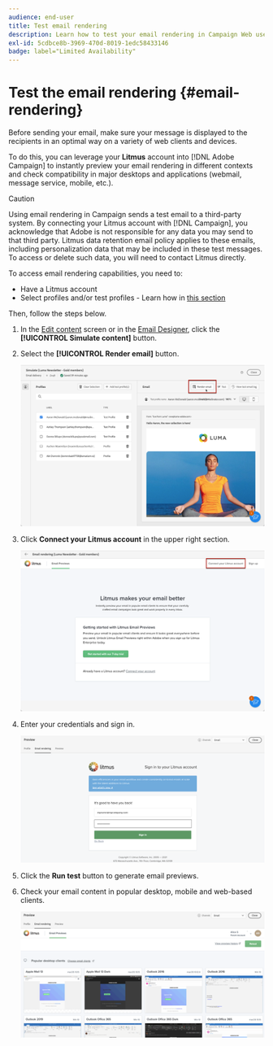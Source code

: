 ```yaml
---
audience: end-user
title: Test email rendering
description: Learn how to test your email rendering in Campaign Web user interface
exl-id: 5cdbce8b-3969-470d-8019-1edc58433146
badge: label="Limited Availability"
---
```


# Test the email rendering {#email-rendering}

Before sending your email, make sure your message is displayed to the recipients in an optimal way on a variety of web clients and devices.

To do this, you can leverage your **Litmus** account into [!DNL Adobe Campaign] to instantly preview your email rendering in different contexts and check compatibility in major desktops and applications (webmail, message service, mobile, etc.).

>[!CAUTION]
>
>Using email rendering in Campaign sends a test email to a third-party system. By connecting your Litmus account with [!DNL Campaign], you acknowledge that Adobe is not responsible for any data you may send to that third party. Litmus data retention email policy applies to these emails, including personalization data that may be included in these test messages. To access or delete such data, you will need to contact Litmus directly.

To access email rendering capabilities, you need to:

* Have a Litmus account
* Select profiles and/or test profiles - Learn how in [this section](preview-content.md)

Then, follow the steps below.

1. In the [Edit content](../email/edit-content.md) screen or in the [Email Designer](../email/get-started-email-designer.md), click the **[!UICONTROL Simulate content]** button.

1. Select the **[!UICONTROL Render email]** button.

    ![](assets/simulate-rendering-button.png)

1. Click **Connect your Litmus account** in the upper right section.

    ![](assets/simulate-rendering-litmus.png)

1. Enter your credentials and sign in.

    ![](assets/simulate-rendering-credentials.png)

1. Click the **Run test** button to generate email previews.

1. Check your email content in popular desktop, mobile and web-based clients.

    ![](assets/simulate-rendering-previews.png)

<!--
TO CHECK IF user is directed to Litmus or if the email rendering is shown directly in the Campaign UI.

CONTENT ABOVE COPIED FROM AJO

If not redirecting to Litmus:

To test the email rendering, follow these steps:

1. Access the email content creation screen, then click **[!UICONTROL Simulate content]**.

1. Click the **[!UICONTROL Render email]** button.

    The left pane provides various desktop, mobile and web-based email clients. Select the desired email client to display a preview of your email in the right pane. 

    ![](assets/render-context.png)

    >[!NOTE]
    >
    >The email clients list provides a sample of the major mail clients. Additional email clients are available from the filter button next to the top search bar.

 -->

